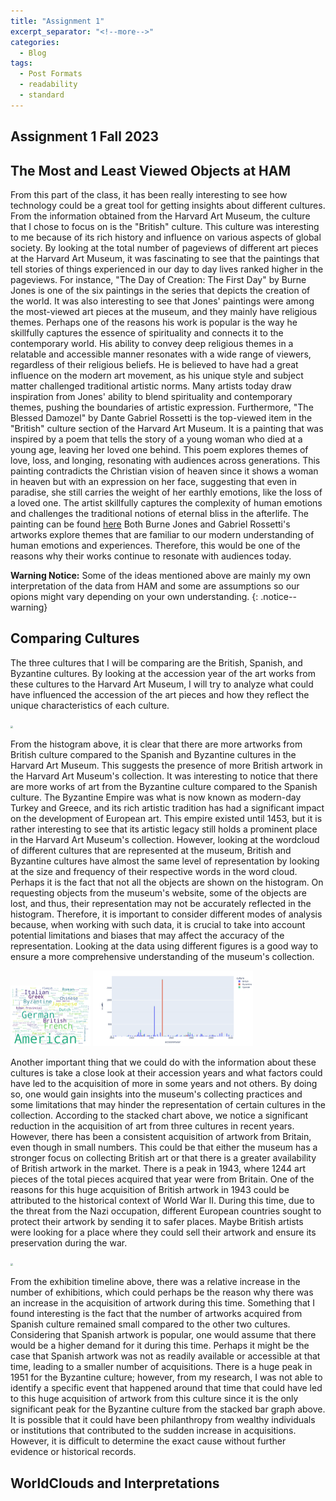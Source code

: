 ```yaml
---
title: "Assignment 1"
excerpt_separator: "<!--more-->"
categories:
  - Blog
tags:
  - Post Formats
  - readability
  - standard
---
```


## Assignment 1 Fall 2023

## **The Most and Least Viewed Objects at HAM**
From this part of the class, it has been really interesting to see how technology could be a great tool for getting insights about different cultures. From the information obtained from the Harvard Art Museum, the culture that I chose to focus on is the "British" culture. This culture was interesting to me because of its rich history and influence on various aspects of global society. By looking at the total number of pageviews of different art pieces at the Harvard Art Museum, it was fascinating to see that the paintings that tell stories of things experienced in our day to day lives ranked higher in the pageviews. For instance, "The Day of Creation: The First Day" by Burne Jones is one of the six paintings in the series that depicts the creation of the world. It was also interesting to see that Jones' paintings were among the most-viewed art pieces at the museum, and they mainly have religious themes. Perhaps one of the reasons his work is popular is the way he skillfully captures the essence of spirituality and connects it to the contemporary world. His ability to convey deep religious themes in a relatable and accessible manner resonates with a wide range of viewers, regardless of their religious beliefs. He is believed to have had a great influence on the modern art movement, as his unique style and subject matter challenged traditional artistic norms. Many artists today draw inspiration from Jones' ability to blend spirituality and contemporary themes, pushing the boundaries of artistic expression. Furthermore, "The Blessed Damozel" by Dante Gabriel Rossetti is the top-viewed item in the "British" culture section of the Harvard Art Museum. It is a painting that was inspired by a poem that tells the story of a young woman who died at a young age, leaving her loved one behind. This poem explores themes of love, loss, and longing, resonating with audiences across generations. This painting contradicts the Christian vision of heaven since it shows a woman in heaven but with an expression on her face, suggesting that even in paradise, she still carries the weight of her earthly emotions, like the loss of a loved one. The artist skillfully captures the complexity of human emotions and challenges the traditional notions of eternal bliss in the afterlife. The painting can be found [here](https://shorturl.at/pPZ56) Both Burne Jones and Gabriel Rossetti's artworks explore themes that are familiar to our modern understanding of human emotions and experiences. Therefore, this would be one of the reasons why their works continue to resonate with audiences today. 

**Warning Notice:** Some of the ideas mentioned above are mainly my own interpretation of the data from HAM and some are assumptions so our opions might vary depending on your own understanding.
{: .notice--warning}

## **Comparing Cultures**

The three cultures that I will be comparing are the British, Spanish, and Byzantine cultures. By looking at the accession year of the art works from these cultures to the Harvard Art Museum, I will try to analyze what could have influenced the accession of the art pieces and how they reflect the unique characteristics of each culture. 

<img src="/assets/images/counts.png" style="zoom:25%;" />

From the histogram above, it is clear that there are more artworks from British culture compared to the Spanish and Byzantine cultures in the Harvard Art Museum. This suggests the presence of more British artwork in the Harvard Art Museum's collection. It was interesting to notice that there are more works of art from the Byzantine culture compared to the Spanish culture. The Byzantine Empire was what is now known as modern-day Turkey and Greece, and its rich artistic tradition has had a significant impact on the development of European art. This empire existed until 1453, but it is rather interesting to see that its artistic legacy still holds a prominent place in the Harvard Art Museum's collection. 
However, looking at the wordcloud of different cultures that are represented at the museum, British and Byzantine cultures have almost the same level of representation by looking at the size and frequency of their respective words in the word cloud. Perhaps it is the fact that not all the objects are shown on the histogram. On requesting objects from the museum's website, some of the objects are lost, and thus, their representation may not be accurately reflected in the histogram. Therefore, it is important to consider different modes of analysis because, when working with such data, it is crucial to take into account potential limitations and biases that may affect the accuracy of the representation. Looking at the data using different figures is a good way to ensure a more comprehensive understanding of the museum's collection. 

<img src="/assets/images/wordcloud.png" style="zoom:25%;" />

<img src="/assets/images/compareCulture.png" style="zoom:25%;" />

Another important thing that we could do with the information about these cultures is take a close look at their accession years and what factors could have led to the acquisition of more in some years and not others. By doing so, one would gain insights into the museum's collecting practices and some limitations that may hinder the representation of certain cultures in the collection. According to the stacked chart above, we notice a significant reduction in the acquisition of art from three cultures in recent years. However, there has been a consistent acquisition of artwork from Britain, even though in small numbers. This could be that either the museum has a stronger focus on collecting British art or that there is a greater availability of British artwork in the market. There is a peak in 1943, where 1244 art pieces of the total pieces acquired that year were from Britain. One of the reasons for this huge acquisition of British artwork in 1943 could be attributed to the historical context of World War II.  During this time, due to the threat from the Nazi occupation, different European countries sought to protect their artwork by sending it to safer places. Maybe British artists were looking for a place where they could sell their artwork and ensure its preservation during the war. 

<img src="/assets/images/Exhibitiontimeline.png" style="zoom:25%;" />

From the exhibition timeline above, there was a relative increase in the number of exhibitions, which could perhaps be the reason why there was an increase in the acquisition of artwork during this time. Something that I found interesting is the fact that the number of artworks acquired from Spanish culture remained small compared to the other two cultures. Considering that Spanish artwork is popular, one would assume that there would be a higher demand for it during this time. Perhaps it might be the case that Spanish artwork was not as readily available or accessible at that time, leading to a smaller number of acquisitions. There is a huge peak in 1951 for the Byzantine culture; however, from my research, I was not able to identify a specific event that happened around that time that could have led to this huge acquisition of artwork from this culture since it is the only significant peak for the Byzantine culture from the stacked bar graph above. It is possible that it could have been philanthropy from wealthy individuals or institutions that contributed to the sudden increase in acquisitions. However, it is difficult to determine the exact cause without further evidence or historical records.

## **WorldClouds and Interpretations**


